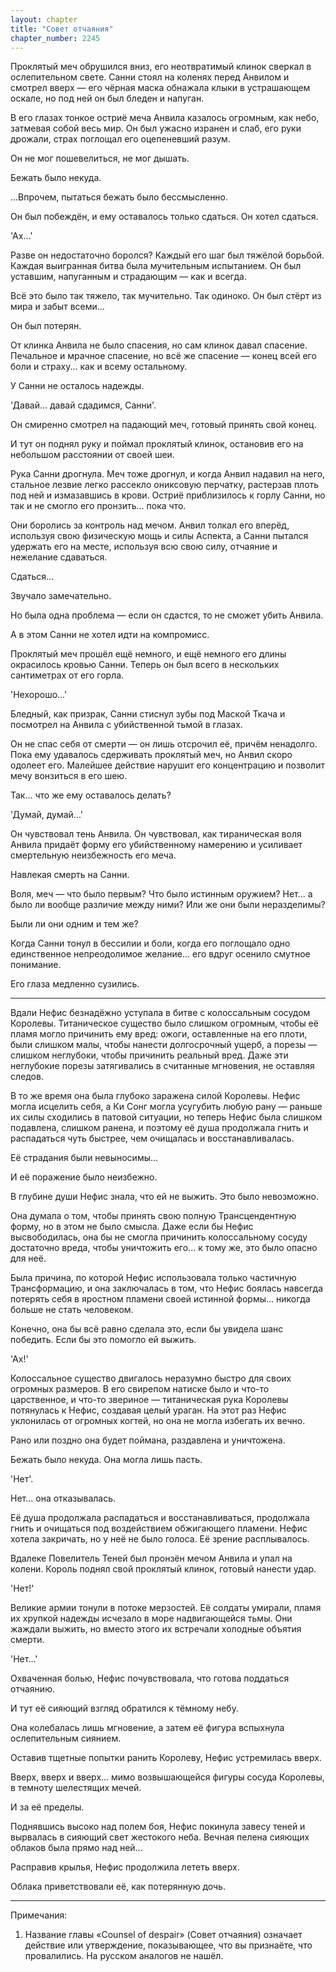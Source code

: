 ```yaml
---
layout: chapter
title: "Совет отчаяния"
chapter_number: 2245
---
```




Проклятый меч обрушился вниз, его неотвратимый клинок сверкал в ослепительном свете. Санни стоял на коленях перед Анвилом и смотрел вверх — его чёрная маска обнажала клыки в устрашающем оскале, но под ней он был бледен и напуган.

В его глазах тонкое остриё меча Анвила казалось огромным, как небо, затмевая собой весь мир. Он был ужасно изранен и слаб, его руки дрожали, страх поглощал его оцепеневший разум.

Он не мог пошевелиться, не мог дышать.

Бежать было некуда.

...Впрочем, пытаться бежать было бессмысленно.

Он был побеждён, и ему оставалось только сдаться. Он хотел сдаться.

'Ах...'

Разве он недостаточно боролся? Каждый его шаг был тяжёлой борьбой. Каждая выигранная битва была мучительным испытанием. Он был уставшим, напуганным и страдающим — как и всегда.

Всё это было так тяжело, так мучительно. Так одиноко. Он был стёрт из мира и забыт всеми...

Он был потерян.

От клинка Анвила не было спасения, но сам клинок давал спасение. Печальное и мрачное спасение, но всё же спасение — конец всей его боли и страху... как и всему остальному.

У Санни не осталось надежды.

'Давай... давай сдадимся, Санни'.

Он смиренно смотрел на падающий меч, готовый принять свой конец.

И тут он поднял руку и поймал проклятый клинок, остановив его на небольшом расстоянии от своей шеи.

Рука Санни дрогнула. Меч тоже дрогнул, и когда Анвил надавил на него, стальное лезвие легко рассекло ониксовую перчатку, растерзав плоть под ней и измазавшись в крови. Остриё приблизилось к горлу Санни, но так и не смогло его пронзить... пока что.

Они боролись за контроль над мечом. Анвил толкал его вперёд, используя свою физическую мощь и силы Аспекта, а Санни пытался удержать его на месте, используя всю свою силу, отчаяние и нежелание сдаваться.

Сдаться...

Звучало замечательно.

Но была одна проблема — если он сдастся, то не сможет убить Анвила.

А в этом Санни не хотел идти на компромисс.

Проклятый меч прошёл ещё немного, и ещё немного его длины окрасилось кровью Санни. Теперь он был всего в нескольких сантиметрах от его горла.

'Нехорошо...'

Бледный, как призрак, Санни стиснул зубы под Маской Ткача и посмотрел на Анвила с убийственной тьмой в глазах.

Он не спас себя от смерти — он лишь отсрочил её, причём ненадолго. Пока ему удавалось сдерживать проклятый меч, но Анвил скоро одолеет его. Малейшее действие нарушит его концентрацию и позволит мечу вонзиться в его шею.

Так… что же ему оставалось делать?

'Думай, думай...'

Он чувствовал тень Анвила. Он чувствовал, как тираническая воля Анвила придаёт форму его убийственному намерению и усиливает смертельную неизбежность его меча.

Навлекая смерть на Санни.

Воля, меч — что было первым? Что было истинным оружием? Нет... а было ли вообще различие между ними? Или же они были неразделимы?

Были ли они одним и тем же?

Когда Санни тонул в бессилии и боли, когда его поглощало одно единственное непреодолимое желание... его вдруг осенило смутное понимание.

Его глаза медленно сузились.

***

Вдали Нефис безнадёжно уступала в битве с колоссальным сосудом Королевы. Титаническое существо было слишком огромным, чтобы её пламя могло причинить ему вред: ожоги, оставленные на его плоти, были слишком малы, чтобы нанести долгосрочный ущерб, а порезы — слишком неглубоки, чтобы причинить реальный вред. Даже эти неглубокие порезы затягивались в считанные мгновения, не оставляя следов.

В то же время она была глубоко заражена силой Королевы. Нефис могла исцелить себя, а Ки Сонг могла усугубить любую рану — раньше их силы сходились в патовой ситуации, но теперь Нефис была слишком подавлена, слишком ранена, и поэтому её душа продолжала гнить и распадаться чуть быстрее, чем очищалась и восстанавливалась.

Её страдания были невыносимы...

И её поражение было неизбежно.

В глубине души Нефис знала, что ей не выжить. Это было невозможно.

Она думала о том, чтобы принять свою полную Трансцендентную форму, но в этом не было смысла. Даже если бы Нефис высвободилась, она бы не смогла причинить колоссальному сосуду достаточно вреда, чтобы уничтожить его... к тому же, это было опасно для неё.

Была причина, по которой Нефис использовала только частичную Трансформацию, и она заключалась в том, что Нефис боялась навсегда потерять себя в яростном пламени своей истинной формы... никогда больше не стать человеком.

Конечно, она бы всё равно сделала это, если бы увидела шанс победить. Если бы это помогло ей выжить.

'Ах!'

Колоссальное существо двигалось неразумно быстро для своих огромных размеров. В его свирепом натиске было и что-то царственное, и что-то звериное — титаническая рука Королевы потянулась к Нефис, создавая целый ураган. На этот раз Нефис уклонилась от огромных когтей, но она не могла избегать их вечно.

Рано или поздно она будет поймана, раздавлена и уничтожена.

Бежать было некуда. Она могла лишь пасть.

'Нет'.

Нет... она отказывалась.

Её душа продолжала распадаться и восстанавливаться, продолжала гнить и очищаться под воздействием обжигающего пламени. Нефис хотела закричать, но у неё не было голоса. Её зрение расплывалось.

Вдалеке Повелитель Теней был пронзён мечом Анвила и упал на колени. Король поднял свой проклятый клинок, готовый нанести удар.

'Нет!'

Великие армии тонули в потоке мерзостей. Её солдаты умирали, пламя их хрупкой надежды исчезало в море надвигающейся тьмы. Они жаждали выжить, но вместо этого их встречали холодные объятия смерти.

'Нет...'

Охваченная болью, Нефис почувствовала, что готова поддаться отчаянию.

И тут её сияющий взгляд обратился к тёмному небу.

Она колебалась лишь мгновение, а затем её фигура вспыхнула ослепительным сиянием.

Оставив тщетные попытки ранить Королеву, Нефис устремилась вверх.

Вверх, вверх и вверх... мимо возвышающейся фигуры сосуда Королевы, в темноту шелестящих мечей.

И за её пределы.

Поднявшись высоко над полем боя, Нефис покинула завесу теней и вырвалась в сияющий свет жестокого неба. Вечная пелена сияющих облаков была прямо над ней...

Расправив крылья, Нефис продолжила лететь вверх.

Облака приветствовали её, как потерянную дочь.

***

Примечания:

1. Название главы «Counsel of despair» (Совет отчаяния) означает действие или утверждение, показывающее, что вы признаёте, что провалились. На русском аналогов не нашёл.

